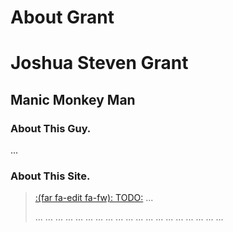# About Grant


# Joshua Steven Grant
## Manic Monkey Man
### About This Guy.

...

### About This Site.


> [:(far fa-edit fa-fw): TODO:]() ...
>
> ... ... ... ... ... ... ... ... ... ... ... ... ... ... ... ... ... ... ...

